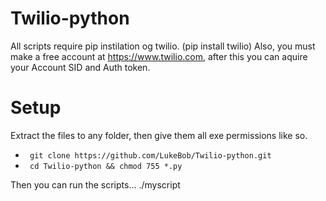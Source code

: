 # Twilio-python

All scripts require pip instilation og twilio. (pip install twilio) 
Also, you must make a free account at https://www.twilio.com, after this you can aquire your Account SID and Auth token.

# Setup  

Extract the files to any folder, then give them all exe permissions like so.

* ``` git clone https://github.com/LukeBob/Twilio-python.git```
* ``` cd Twilio-python && chmod 755 *.py```
 
Then you can run the scripts...   ./myscript 
